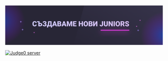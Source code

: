 
![ITBG Cover image](https://github.com/IT-BG/.github/blob/master/profile/assets/cover.png)

<a href="http://discord.gg/dRrdYQf">
  <img src="https://discordapp.com/api/guilds/415879828470759434/embed.png" alt="Judge0 server">
</a>
